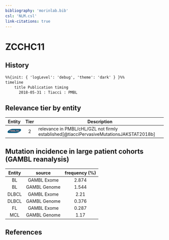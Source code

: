 ```yaml
---
bibliography: 'morinlab.bib'
csl: 'NLM.csl'
link-citations: true
---
```


# ZCCHC11

## History

```mermaid
%%{init: { 'logLevel': 'debug', 'theme': 'dark' } }%%
timeline
    title Publication timing
      2018-05-31 : Tiacci : PMBL
```


## Relevance tier by entity

|Entity|Tier|Description|
|:------:|:----:|--------------------------------------|
|![PMBL](images/icons/PMBL_tier2.png)|2|relevance in PMBL/cHL/GZL not firmly established[@tiacciPervasiveMutationsJAKSTAT2018b]|


## Mutation incidence in large patient cohorts (GAMBL reanalysis)

|Entity|source |frequency (%)|
|:------:|:----:|:----:|
|BL|GAMBL Exome |2.874 |
|BL|GAMBL Genome |1.544 |
|DLBCL|GAMBL Exome |2.21 |
|DLBCL|GAMBL Genome |0.376 |
|FL|GAMBL Exome |0.287 |
|MCL|GAMBL Genome |1.17 |


## References


